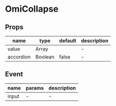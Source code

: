 # OmiCollapse

## Props

| name      | type    | default | description |
| --------- | ------- | ------- | ----------- |
| value     | Array   |         | -           |
| accordion | Boolean | false   | -           |

## Event

| name  | params | description |
| ----- | ------ | ----------- |
| input | -      | -           |
